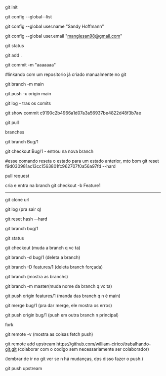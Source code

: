 git init 

git config --global--list

git config --global user.name "Sandy Hoffmann"

git config --global user.email "manglesan98@gmail.com"

git status

git add .

git commit -m "aaaaaaa"

#linkando com um repositorio já criado manualmente no git

git branch -m main

git push -u origin main

git log - tras os comits

git show commit c9190c2b4966a1d07a3a56937be4822d48f3b7ae

git pull

branches

git branch Bug/1

git checkout Bug/1 - entrou na nova branch

#esse comando reseta o estado para um estado anterior, mto bom
git reset f9d030981ac13cc1563801fc962707f0a56a97fd --hard 

pull request

cria e entra na branch
git checkout -b Feature1

-----------------

git clone url

git log (pra sair q)

git reset hash --hard

git branch bug/1

git status

git checkout (muda a branch q vc ta)

git branch -d bug/1 (deleta a branch)

git branch -D features/1 (deleta branch forçada)

git branch (mostra as branchs)

git branch -m master(muda nome da branch q vc ta)

git push origin features/1 (manda das branch q n é main)

git merge bug/1 (pra dar merge, ele mostra os erros)

git push origin bug/1 (push em outra branch n principal)

fork

git remote -v (mostra as coisas fetch push)

git remote add upstream https://github.com/william-cirico/trabalhando-git.git (colaborar com o codigo sem necessariamente ser colaborador)

(lembrar de ir no git ver se n há mudanças, dps disso fazer o push.)

git push upstream 







